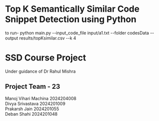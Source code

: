 # Top K Semantically Similar Code Snippet Detection using Python


to run-
python main.py --input_code_file input/a1.txt --folder codesData --output results/topKsimilar.csv --k 4

# SSD Course Project
Under guidance of Dr Rahul Mishra

## Project Team - 23   
Manoj Vihari Machina 2024204008   
Divya Srivastava 2024201009   
Prakarsh Jain 2024201055   
Deban Shahi 2024201048   
